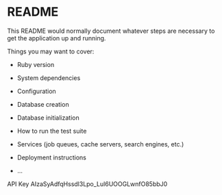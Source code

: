 # README

This README would normally document whatever steps are necessary to get the
application up and running.

Things you may want to cover:

* Ruby version

* System dependencies

* Configuration

* Database creation

* Database initialization

* How to run the test suite

* Services (job queues, cache servers, search engines, etc.)

* Deployment instructions

* ...


API Key
AIzaSyAdfqHssdl3Lpo_Lul6UOOGLwnfO85bbJ0